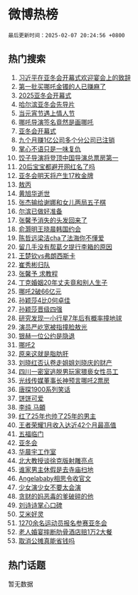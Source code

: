 # 微博热榜

`最后更新时间：2025-02-07 20:24:56 +0800`

## 热门搜索

1. [习近平在亚冬会开幕式欢迎宴会上的致辞](https://m.weibo.cn/search?containerid=100103type%3D1%26t%3D10%26q%3D%23%E4%B9%A0%E8%BF%91%E5%B9%B3%E5%9C%A8%E4%BA%9A%E5%86%AC%E4%BC%9A%E5%BC%80%E5%B9%95%E5%BC%8F%E6%AC%A2%E8%BF%8E%E5%AE%B4%E4%BC%9A%E4%B8%8A%E7%9A%84%E8%87%B4%E8%BE%9E%23&stream_entry_id=51&isnewpage=1&extparam=seat%3D1%26dgr%3D0%26q%3D%2523%25E4%25B9%25A0%25E8%25BF%2591%25E5%25B9%25B3%25E5%259C%25A8%25E4%25BA%259A%25E5%2586%25AC%25E4%25BC%259A%25E5%25BC%2580%25E5%25B9%2595%25E5%25BC%258F%25E6%25AC%25A2%25E8%25BF%258E%25E5%25AE%25B4%25E4%25BC%259A%25E4%25B8%258A%25E7%259A%2584%25E8%2587%25B4%25E8%25BE%259E%2523%26pos%3D0%26c_type%3D51%26filter_type%3Drealtimehot%26stream_entry_id%3D51%26cate%3D10103%26display_time%3D1738931095%26pre_seqid%3D17389310952950107245697)
1. [第一批买哪吒金镯的人已赚麻了](https://m.weibo.cn/search?containerid=100103type%3D1%26t%3D10%26q%3D%23%E7%AC%AC%E4%B8%80%E6%89%B9%E4%B9%B0%E5%93%AA%E5%90%92%E9%87%91%E9%95%AF%E7%9A%84%E4%BA%BA%E5%B7%B2%E8%B5%9A%E9%BA%BB%E4%BA%86%23&stream_entry_id=31&isnewpage=1&extparam=seat%3D1%26q%3D%2523%25E7%25AC%25AC%25E4%25B8%2580%25E6%2589%25B9%25E4%25B9%25B0%25E5%2593%25AA%25E5%2590%2592%25E9%2587%2591%25E9%2595%25AF%25E7%259A%2584%25E4%25BA%25BA%25E5%25B7%25B2%25E8%25B5%259A%25E9%25BA%25BB%25E4%25BA%2586%2523%26dgr%3D0%26band_rank%3D1%26stream_entry_id%3D31%26c_type%3D31%26filter_type%3Drealtimehot%26pos%3D0%26flag%3D2%26lcate%3D5001%26realpos%3D1%26cate%3D5001%26display_time%3D1738931095%26pre_seqid%3D17389310952950107245697)
1. [2025亚冬会开幕式](https://m.weibo.cn/search?containerid=100103type%3D1%26t%3D10%26q%3D%232025%E4%BA%9A%E5%86%AC%E4%BC%9A%E5%BC%80%E5%B9%95%E5%BC%8F%23&stream_entry_id=31&isnewpage=1&extparam=seat%3D1%26q%3D%25232025%25E4%25BA%259A%25E5%2586%25AC%25E4%25BC%259A%25E5%25BC%2580%25E5%25B9%2595%25E5%25BC%258F%2523%26dgr%3D0%26band_rank%3D2%26stream_entry_id%3D31%26c_type%3D31%26filter_type%3Drealtimehot%26pos%3D1%26flag%3D1%26lcate%3D5001%26realpos%3D2%26cate%3D5001%26display_time%3D1738931095%26pre_seqid%3D17389310952950107245697)
1. [哈尔滨亚冬会先导片](https://m.weibo.cn/search?containerid=100103type%3D1%26t%3D10%26q%3D%23%E5%93%88%E5%B0%94%E6%BB%A8%E4%BA%9A%E5%86%AC%E4%BC%9A%E5%85%88%E5%AF%BC%E7%89%87%23&stream_entry_id=31&isnewpage=1&extparam=seat%3D1%26q%3D%2523%25E5%2593%2588%25E5%25B0%2594%25E6%25BB%25A8%25E4%25BA%259A%25E5%2586%25AC%25E4%25BC%259A%25E5%2585%2588%25E5%25AF%25BC%25E7%2589%2587%2523%26dgr%3D0%26band_rank%3D3%26stream_entry_id%3D31%26c_type%3D31%26filter_type%3Drealtimehot%26pos%3D2%26flag%3D0%26lcate%3D5001%26realpos%3D3%26cate%3D5001%26display_time%3D1738931095%26pre_seqid%3D17389310952950107245697)
1. [当元宵节遇上情人节](https://m.weibo.cn/search?containerid=100103type%3D1%26t%3D10%26q%3D%23%E5%BD%93%E5%85%83%E5%AE%B5%E8%8A%82%E9%81%87%E4%B8%8A%E6%83%85%E4%BA%BA%E8%8A%82%23&stream_entry_id=31&isnewpage=1&extparam=seat%3D1%26q%3D%2523%25E5%25BD%2593%25E5%2585%2583%25E5%25AE%25B5%25E8%258A%2582%25E9%2581%2587%25E4%25B8%258A%25E6%2583%2585%25E4%25BA%25BA%25E8%258A%2582%2523%26stream_entry_id%3D31%26band_rank%3D4%26adid%3D275595%26is_ad_pos%3D1%26filter_type%3Drealtimehot%26pos%3D3%26c_type%3D31%26lcate%3D5001%26dgr%3D0%26cate%3D5001%26display_time%3D1738931095%26pre_seqid%3D17389310952950107245697)
1. [哪吒导演签名竟然是画哪吒](https://m.weibo.cn/search?containerid=100103type%3D1%26t%3D10%26q%3D%23%E5%93%AA%E5%90%92%E5%AF%BC%E6%BC%94%E7%AD%BE%E5%90%8D%E7%AB%9F%E7%84%B6%E6%98%AF%E7%94%BB%E5%93%AA%E5%90%92%23&stream_entry_id=31&isnewpage=1&extparam=seat%3D1%26q%3D%2523%25E5%2593%25AA%25E5%2590%2592%25E5%25AF%25BC%25E6%25BC%2594%25E7%25AD%25BE%25E5%2590%258D%25E7%25AB%259F%25E7%2584%25B6%25E6%2598%25AF%25E7%2594%25BB%25E5%2593%25AA%25E5%2590%2592%2523%26dgr%3D0%26band_rank%3D4%26stream_entry_id%3D31%26c_type%3D31%26filter_type%3Drealtimehot%26pos%3D4%26flag%3D2%26lcate%3D5001%26realpos%3D4%26cate%3D5001%26display_time%3D1738931095%26pre_seqid%3D17389310952950107245697)
1. [亚冬会开幕式](https://m.weibo.cn/search?containerid=100103type%3D1%26t%3D10%26q%3D%E4%BA%9A%E5%86%AC%E4%BC%9A%E5%BC%80%E5%B9%95%E5%BC%8F&stream_entry_id=31&isnewpage=1&extparam=seat%3D1%26q%3D%25E4%25BA%259A%25E5%2586%25AC%25E4%25BC%259A%25E5%25BC%2580%25E5%25B9%2595%25E5%25BC%258F%26dgr%3D0%26band_rank%3D5%26stream_entry_id%3D31%26c_type%3D31%26filter_type%3Drealtimehot%26pos%3D5%26flag%3D0%26lcate%3D5001%26realpos%3D5%26cate%3D5001%26display_time%3D1738931095%26pre_seqid%3D17389310952950107245697)
1. [九个月赚1亿公司多个分公司已注销](https://m.weibo.cn/search?containerid=100103type%3D1%26t%3D10%26q%3D%23%E4%B9%9D%E4%B8%AA%E6%9C%88%E8%B5%9A1%E4%BA%BF%E5%85%AC%E5%8F%B8%E5%A4%9A%E4%B8%AA%E5%88%86%E5%85%AC%E5%8F%B8%E5%B7%B2%E6%B3%A8%E9%94%80%23&stream_entry_id=31&isnewpage=1&extparam=seat%3D1%26q%3D%2523%25E4%25B9%259D%25E4%25B8%25AA%25E6%259C%2588%25E8%25B5%259A1%25E4%25BA%25BF%25E5%2585%25AC%25E5%258F%25B8%25E5%25A4%259A%25E4%25B8%25AA%25E5%2588%2586%25E5%2585%25AC%25E5%258F%25B8%25E5%25B7%25B2%25E6%25B3%25A8%25E9%2594%2580%2523%26dgr%3D0%26band_rank%3D6%26stream_entry_id%3D31%26c_type%3D31%26filter_type%3Drealtimehot%26pos%3D6%26flag%3D0%26lcate%3D5001%26realpos%3D6%26cate%3D5001%26display_time%3D1738931095%26pre_seqid%3D17389310952950107245697)
1. [掌心不语只是一味复仇](https://m.weibo.cn/search?containerid=100103type%3D1%26t%3D10%26q%3D%23%E6%8E%8C%E5%BF%83%E4%B8%8D%E8%AF%AD%E5%8F%AA%E6%98%AF%E4%B8%80%E5%91%B3%E5%A4%8D%E4%BB%87%23&stream_entry_id=31&isnewpage=1&extparam=seat%3D1%26q%3D%2523%25E6%258E%258C%25E5%25BF%2583%25E4%25B8%258D%25E8%25AF%25AD%25E5%258F%25AA%25E6%2598%25AF%25E4%25B8%2580%25E5%2591%25B3%25E5%25A4%258D%25E4%25BB%2587%2523%26stream_entry_id%3D31%26band_rank%3D7%26adid%3D275599%26is_ad_pos%3D1%26filter_type%3Drealtimehot%26pos%3D7%26c_type%3D31%26lcate%3D5001%26dgr%3D0%26cate%3D5001%26display_time%3D1738931095%26pre_seqid%3D17389310952950107245697)
1. [饺子导演将登顶中国导演总票房第一](https://m.weibo.cn/search?containerid=100103type%3D1%26t%3D10%26q%3D%23%E9%A5%BA%E5%AD%90%E5%AF%BC%E6%BC%94%E5%B0%86%E7%99%BB%E9%A1%B6%E4%B8%AD%E5%9B%BD%E5%AF%BC%E6%BC%94%E6%80%BB%E7%A5%A8%E6%88%BF%E7%AC%AC%E4%B8%80%23&stream_entry_id=31&isnewpage=1&extparam=seat%3D1%26q%3D%2523%25E9%25A5%25BA%25E5%25AD%2590%25E5%25AF%25BC%25E6%25BC%2594%25E5%25B0%2586%25E7%2599%25BB%25E9%25A1%25B6%25E4%25B8%25AD%25E5%259B%25BD%25E5%25AF%25BC%25E6%25BC%2594%25E6%2580%25BB%25E7%25A5%25A8%25E6%2588%25BF%25E7%25AC%25AC%25E4%25B8%2580%2523%26dgr%3D0%26band_rank%3D7%26stream_entry_id%3D31%26c_type%3D31%26filter_type%3Drealtimehot%26pos%3D8%26flag%3D0%26lcate%3D5001%26realpos%3D7%26cate%3D5001%26display_time%3D1738931095%26pre_seqid%3D17389310952950107245697)
1. [20后宝宝都避开网红名了吗](https://m.weibo.cn/search?containerid=100103type%3D1%26t%3D10%26q%3D%2320%E5%90%8E%E5%AE%9D%E5%AE%9D%E9%83%BD%E9%81%BF%E5%BC%80%E7%BD%91%E7%BA%A2%E5%90%8D%E4%BA%86%E5%90%97%23&stream_entry_id=31&isnewpage=1&extparam=seat%3D1%26q%3D%252320%25E5%2590%258E%25E5%25AE%259D%25E5%25AE%259D%25E9%2583%25BD%25E9%2581%25BF%25E5%25BC%2580%25E7%25BD%2591%25E7%25BA%25A2%25E5%2590%258D%25E4%25BA%2586%25E5%2590%2597%2523%26dgr%3D0%26band_rank%3D8%26stream_entry_id%3D31%26c_type%3D31%26filter_type%3Drealtimehot%26pos%3D9%26flag%3D0%26lcate%3D5001%26realpos%3D8%26cate%3D5001%26display_time%3D1738931095%26pre_seqid%3D17389310952950107245697)
1. [亚冬会明天将产生17枚金牌](https://m.weibo.cn/search?containerid=100103type%3D1%26t%3D10%26q%3D%23%E4%BA%9A%E5%86%AC%E4%BC%9A%E6%98%8E%E5%A4%A9%E5%B0%86%E4%BA%A7%E7%94%9F17%E6%9E%9A%E9%87%91%E7%89%8C%23&stream_entry_id=31&isnewpage=1&extparam=seat%3D1%26q%3D%2523%25E4%25BA%259A%25E5%2586%25AC%25E4%25BC%259A%25E6%2598%258E%25E5%25A4%25A9%25E5%25B0%2586%25E4%25BA%25A7%25E7%2594%259F17%25E6%259E%259A%25E9%2587%2591%25E7%2589%258C%2523%26dgr%3D0%26band_rank%3D9%26stream_entry_id%3D31%26c_type%3D31%26filter_type%3Drealtimehot%26pos%3D10%26flag%3D1%26lcate%3D5001%26realpos%3D9%26cate%3D5001%26display_time%3D1738931095%26pre_seqid%3D17389310952950107245697)
1. [敖丙](https://m.weibo.cn/search?containerid=100103type%3D1%26t%3D10%26q%3D%E6%95%96%E4%B8%99&stream_entry_id=31&isnewpage=1&extparam=seat%3D1%26q%3D%25E6%2595%2596%25E4%25B8%2599%26dgr%3D0%26band_rank%3D10%26stream_entry_id%3D31%26c_type%3D31%26filter_type%3Drealtimehot%26pos%3D11%26flag%3D0%26lcate%3D5001%26realpos%3D10%26cate%3D5001%26display_time%3D1738931095%26pre_seqid%3D17389310952950107245697)
1. [黄旭华逝世](https://m.weibo.cn/search?containerid=100103type%3D1%26t%3D10%26q%3D%23%E9%BB%84%E6%97%AD%E5%8D%8E%E9%80%9D%E4%B8%96%23&stream_entry_id=31&isnewpage=1&extparam=seat%3D1%26q%3D%2523%25E9%25BB%2584%25E6%2597%25AD%25E5%258D%258E%25E9%2580%259D%25E4%25B8%2596%2523%26dgr%3D0%26band_rank%3D11%26stream_entry_id%3D31%26c_type%3D31%26filter_type%3Drealtimehot%26pos%3D12%26flag%3D0%26lcate%3D5001%26realpos%3D11%26cate%3D5001%26display_time%3D1738931095%26pre_seqid%3D17389310952950107245697)
1. [张杰输给谢娜和女儿两局五子棋](https://m.weibo.cn/search?containerid=100103type%3D1%26t%3D10%26q%3D%23%E5%BC%A0%E6%9D%B0%E8%BE%93%E7%BB%99%E8%B0%A2%E5%A8%9C%E5%92%8C%E5%A5%B3%E5%84%BF%E4%B8%A4%E5%B1%80%E4%BA%94%E5%AD%90%E6%A3%8B%23&stream_entry_id=31&isnewpage=1&extparam=seat%3D1%26q%3D%2523%25E5%25BC%25A0%25E6%259D%25B0%25E8%25BE%2593%25E7%25BB%2599%25E8%25B0%25A2%25E5%25A8%259C%25E5%2592%258C%25E5%25A5%25B3%25E5%2584%25BF%25E4%25B8%25A4%25E5%25B1%2580%25E4%25BA%2594%25E5%25AD%2590%25E6%25A3%258B%2523%26dgr%3D0%26band_rank%3D12%26stream_entry_id%3D31%26c_type%3D31%26filter_type%3Drealtimehot%26pos%3D13%26flag%3D1%26lcate%3D5001%26realpos%3D12%26cate%3D5001%26display_time%3D1738931095%26pre_seqid%3D17389310952950107245697)
1. [尔滨已做好准备](https://m.weibo.cn/search?containerid=100103type%3D1%26t%3D10%26q%3D%23%E5%B0%94%E6%BB%A8%E5%B7%B2%E5%81%9A%E5%A5%BD%E5%87%86%E5%A4%87%23&stream_entry_id=31&isnewpage=1&extparam=seat%3D1%26q%3D%2523%25E5%25B0%2594%25E6%25BB%25A8%25E5%25B7%25B2%25E5%2581%259A%25E5%25A5%25BD%25E5%2587%2586%25E5%25A4%2587%2523%26dgr%3D0%26band_rank%3D13%26stream_entry_id%3D31%26c_type%3D31%26filter_type%3Drealtimehot%26pos%3D14%26flag%3D1%26lcate%3D5001%26realpos%3D13%26cate%3D5001%26display_time%3D1738931095%26pre_seqid%3D17389310952950107245697)
1. [张馨予消失的头发回来了](https://m.weibo.cn/search?containerid=100103type%3D1%26t%3D10%26q%3D%23%E5%BC%A0%E9%A6%A8%E4%BA%88%E6%B6%88%E5%A4%B1%E7%9A%84%E5%A4%B4%E5%8F%91%E5%9B%9E%E6%9D%A5%E4%BA%86%23&stream_entry_id=31&isnewpage=1&extparam=seat%3D1%26q%3D%2523%25E5%25BC%25A0%25E9%25A6%25A8%25E4%25BA%2588%25E6%25B6%2588%25E5%25A4%25B1%25E7%259A%2584%25E5%25A4%25B4%25E5%258F%2591%25E5%259B%259E%25E6%259D%25A5%25E4%25BA%2586%2523%26dgr%3D0%26band_rank%3D14%26stream_entry_id%3D31%26c_type%3D31%26filter_type%3Drealtimehot%26pos%3D15%26flag%3D2%26lcate%3D5001%26realpos%3D14%26cate%3D5001%26display_time%3D1738931095%26pre_seqid%3D17389310952950107245697)
1. [俞灏明王晓晨韩国约会](https://m.weibo.cn/search?containerid=100103type%3D1%26t%3D10%26q%3D%23%E4%BF%9E%E7%81%8F%E6%98%8E%E7%8E%8B%E6%99%93%E6%99%A8%E9%9F%A9%E5%9B%BD%E7%BA%A6%E4%BC%9A%23&stream_entry_id=31&isnewpage=1&extparam=seat%3D1%26q%3D%2523%25E4%25BF%259E%25E7%2581%258F%25E6%2598%258E%25E7%258E%258B%25E6%2599%2593%25E6%2599%25A8%25E9%259F%25A9%25E5%259B%25BD%25E7%25BA%25A6%25E4%25BC%259A%2523%26dgr%3D0%26band_rank%3D15%26stream_entry_id%3D31%26c_type%3D31%26filter_type%3Drealtimehot%26pos%3D16%26flag%3D1%26lcate%3D5001%26realpos%3D15%26cate%3D5001%26display_time%3D1738931095%26pre_seqid%3D17389310952950107245697)
1. [陈哲远梁洁cha了法海你不懂爱](https://m.weibo.cn/search?containerid=100103type%3D1%26t%3D10%26q%3D%23%E9%99%88%E5%93%B2%E8%BF%9C%E6%A2%81%E6%B4%81cha%E4%BA%86%E6%B3%95%E6%B5%B7%E4%BD%A0%E4%B8%8D%E6%87%82%E7%88%B1%23&stream_entry_id=31&isnewpage=1&extparam=seat%3D1%26q%3D%2523%25E9%2599%2588%25E5%2593%25B2%25E8%25BF%259C%25E6%25A2%2581%25E6%25B4%2581cha%25E4%25BA%2586%25E6%25B3%2595%25E6%25B5%25B7%25E4%25BD%25A0%25E4%25B8%258D%25E6%2587%2582%25E7%2588%25B1%2523%26dgr%3D0%26band_rank%3D16%26stream_entry_id%3D31%26c_type%3D31%26filter_type%3Drealtimehot%26pos%3D17%26flag%3D0%26lcate%3D5001%26realpos%3D16%26cate%3D5001%26display_time%3D1738931095%26pre_seqid%3D17389310952950107245697)
1. [留几手没有帮葛夕提行李箱的原因](https://m.weibo.cn/search?containerid=100103type%3D1%26t%3D10%26q%3D%23%E7%95%99%E5%87%A0%E6%89%8B%E6%B2%A1%E6%9C%89%E5%B8%AE%E8%91%9B%E5%A4%95%E6%8F%90%E8%A1%8C%E6%9D%8E%E7%AE%B1%E7%9A%84%E5%8E%9F%E5%9B%A0%23&stream_entry_id=31&isnewpage=1&extparam=seat%3D1%26q%3D%2523%25E7%2595%2599%25E5%2587%25A0%25E6%2589%258B%25E6%25B2%25A1%25E6%259C%2589%25E5%25B8%25AE%25E8%2591%259B%25E5%25A4%2595%25E6%258F%2590%25E8%25A1%258C%25E6%259D%258E%25E7%25AE%25B1%25E7%259A%2584%25E5%258E%259F%25E5%259B%25A0%2523%26dgr%3D0%26band_rank%3D17%26stream_entry_id%3D31%26c_type%3D31%26filter_type%3Drealtimehot%26pos%3D18%26flag%3D1%26lcate%3D5001%26realpos%3D17%26cate%3D5001%26display_time%3D1738931095%26pre_seqid%3D17389310952950107245697)
1. [王楚钦vs弗朗西斯卡](https://m.weibo.cn/search?containerid=100103type%3D1%26t%3D10%26q%3D%23%E7%8E%8B%E6%A5%9A%E9%92%A6vs%E5%BC%97%E6%9C%97%E8%A5%BF%E6%96%AF%E5%8D%A1%23&stream_entry_id=31&isnewpage=1&extparam=seat%3D1%26q%3D%2523%25E7%258E%258B%25E6%25A5%259A%25E9%2592%25A6vs%25E5%25BC%2597%25E6%259C%2597%25E8%25A5%25BF%25E6%2596%25AF%25E5%258D%25A1%2523%26dgr%3D0%26band_rank%3D18%26stream_entry_id%3D31%26c_type%3D31%26filter_type%3Drealtimehot%26pos%3D19%26flag%3D1%26lcate%3D5001%26realpos%3D18%26cate%3D5001%26display_time%3D1738931095%26pre_seqid%3D17389310952950107245697)
1. [崔秀彬归队](https://m.weibo.cn/search?containerid=100103type%3D1%26t%3D10%26q%3D%23%E5%B4%94%E7%A7%80%E5%BD%AC%E5%BD%92%E9%98%9F%23&stream_entry_id=31&isnewpage=1&extparam=seat%3D1%26q%3D%2523%25E5%25B4%2594%25E7%25A7%2580%25E5%25BD%25AC%25E5%25BD%2592%25E9%2598%259F%2523%26dgr%3D0%26band_rank%3D19%26stream_entry_id%3D31%26c_type%3D31%26filter_type%3Drealtimehot%26pos%3D20%26flag%3D1%26lcate%3D5001%26realpos%3D19%26cate%3D5001%26display_time%3D1738931095%26pre_seqid%3D17389310952950107245697)
1. [张馨予 求教程](https://m.weibo.cn/search?containerid=100103type%3D1%26t%3D10%26q%3D%E5%BC%A0%E9%A6%A8%E4%BA%88+%E6%B1%82%E6%95%99%E7%A8%8B&stream_entry_id=31&isnewpage=1&extparam=seat%3D1%26q%3D%25E5%25BC%25A0%25E9%25A6%25A8%25E4%25BA%2588%2520%25E6%25B1%2582%25E6%2595%2599%25E7%25A8%258B%26dgr%3D0%26band_rank%3D20%26stream_entry_id%3D31%26c_type%3D31%26filter_type%3Drealtimehot%26pos%3D21%26flag%3D1%26lcate%3D5001%26realpos%3D20%26cate%3D5001%26display_time%3D1738931095%26pre_seqid%3D17389310952950107245697)
1. [丁克婚姻20年丈夫竟和别人生子](https://m.weibo.cn/search?containerid=100103type%3D1%26t%3D10%26q%3D%23%E4%B8%81%E5%85%8B%E5%A9%9A%E5%A7%BB20%E5%B9%B4%E4%B8%88%E5%A4%AB%E7%AB%9F%E5%92%8C%E5%88%AB%E4%BA%BA%E7%94%9F%E5%AD%90%23&stream_entry_id=31&isnewpage=1&extparam=seat%3D1%26q%3D%2523%25E4%25B8%2581%25E5%2585%258B%25E5%25A9%259A%25E5%25A7%25BB20%25E5%25B9%25B4%25E4%25B8%2588%25E5%25A4%25AB%25E7%25AB%259F%25E5%2592%258C%25E5%2588%25AB%25E4%25BA%25BA%25E7%2594%259F%25E5%25AD%2590%2523%26dgr%3D0%26band_rank%3D21%26stream_entry_id%3D31%26c_type%3D31%26filter_type%3Drealtimehot%26pos%3D22%26flag%3D0%26lcate%3D5001%26realpos%3D21%26cate%3D5001%26display_time%3D1738931095%26pre_seqid%3D17389310952950107245697)
1. [哪吒2破66亿元](https://m.weibo.cn/search?containerid=100103type%3D1%26t%3D10%26q%3D%23%E5%93%AA%E5%90%922%E7%A0%B466%E4%BA%BF%E5%85%83%23&stream_entry_id=31&isnewpage=1&extparam=seat%3D1%26q%3D%2523%25E5%2593%25AA%25E5%2590%25922%25E7%25A0%25B466%25E4%25BA%25BF%25E5%2585%2583%2523%26dgr%3D0%26band_rank%3D22%26stream_entry_id%3D31%26c_type%3D31%26filter_type%3Drealtimehot%26pos%3D23%26flag%3D0%26lcate%3D5001%26realpos%3D22%26cate%3D5001%26display_time%3D1738931095%26pre_seqid%3D17389310952950107245697)
1. [孙颖莎4比0何卓佳](https://m.weibo.cn/search?containerid=100103type%3D1%26t%3D10%26q%3D%23%E5%AD%99%E9%A2%96%E8%8E%8E4%E6%AF%940%E4%BD%95%E5%8D%93%E4%BD%B3%23&stream_entry_id=31&isnewpage=1&extparam=seat%3D1%26q%3D%2523%25E5%25AD%2599%25E9%25A2%2596%25E8%258E%258E4%25E6%25AF%25940%25E4%25BD%2595%25E5%258D%2593%25E4%25BD%25B3%2523%26dgr%3D0%26band_rank%3D23%26stream_entry_id%3D31%26c_type%3D31%26filter_type%3Drealtimehot%26pos%3D24%26flag%3D1%26lcate%3D5001%26realpos%3D23%26cate%3D5001%26display_time%3D1738931095%26pre_seqid%3D17389310952950107245697)
1. [孙颖莎晋级四强](https://m.weibo.cn/search?containerid=100103type%3D1%26t%3D10%26q%3D%23%E5%AD%99%E9%A2%96%E8%8E%8E%E6%99%8B%E7%BA%A7%E5%9B%9B%E5%BC%BA%23&stream_entry_id=31&isnewpage=1&extparam=seat%3D1%26q%3D%2523%25E5%25AD%2599%25E9%25A2%2596%25E8%258E%258E%25E6%2599%258B%25E7%25BA%25A7%25E5%259B%259B%25E5%25BC%25BA%2523%26dgr%3D0%26band_rank%3D24%26stream_entry_id%3D31%26c_type%3D31%26filter_type%3Drealtimehot%26pos%3D25%26flag%3D1%26lcate%3D5001%26realpos%3D24%26cate%3D5001%26display_time%3D1738931095%26pre_seqid%3D17389310952950107245697)
1. [研究发现一小行星7年后有概率撞地球](https://m.weibo.cn/search?containerid=100103type%3D1%26t%3D10%26q%3D%23%E7%A0%94%E7%A9%B6%E5%8F%91%E7%8E%B0%E4%B8%80%E5%B0%8F%E8%A1%8C%E6%98%9F7%E5%B9%B4%E5%90%8E%E6%9C%89%E6%A6%82%E7%8E%87%E6%92%9E%E5%9C%B0%E7%90%83%23&stream_entry_id=31&isnewpage=1&extparam=seat%3D1%26q%3D%2523%25E7%25A0%2594%25E7%25A9%25B6%25E5%258F%2591%25E7%258E%25B0%25E4%25B8%2580%25E5%25B0%258F%25E8%25A1%258C%25E6%2598%259F7%25E5%25B9%25B4%25E5%2590%258E%25E6%259C%2589%25E6%25A6%2582%25E7%258E%2587%25E6%2592%259E%25E5%259C%25B0%25E7%2590%2583%2523%26dgr%3D0%26band_rank%3D25%26stream_entry_id%3D31%26c_type%3D31%26filter_type%3Drealtimehot%26pos%3D26%26flag%3D0%26lcate%3D5001%26realpos%3D25%26cate%3D5001%26display_time%3D1738931095%26pre_seqid%3D17389310952950107245697)
1. [演员严屹宽被指撞脸敖光](https://m.weibo.cn/search?containerid=100103type%3D1%26t%3D10%26q%3D%23%E6%BC%94%E5%91%98%E4%B8%A5%E5%B1%B9%E5%AE%BD%E8%A2%AB%E6%8C%87%E6%92%9E%E8%84%B8%E6%95%96%E5%85%89%23&stream_entry_id=31&isnewpage=1&extparam=seat%3D1%26q%3D%2523%25E6%25BC%2594%25E5%2591%2598%25E4%25B8%25A5%25E5%25B1%25B9%25E5%25AE%25BD%25E8%25A2%25AB%25E6%258C%2587%25E6%2592%259E%25E8%2584%25B8%25E6%2595%2596%25E5%2585%2589%2523%26dgr%3D0%26band_rank%3D26%26stream_entry_id%3D31%26c_type%3D31%26filter_type%3Drealtimehot%26pos%3D27%26flag%3D0%26lcate%3D5001%26realpos%3D26%26cate%3D5001%26display_time%3D1738931095%26pre_seqid%3D17389310952950107245697)
1. [银赫一位公约是隐退](https://m.weibo.cn/search?containerid=100103type%3D1%26t%3D10%26q%3D%23%E9%93%B6%E8%B5%AB%E4%B8%80%E4%BD%8D%E5%85%AC%E7%BA%A6%E6%98%AF%E9%9A%90%E9%80%80%23&stream_entry_id=31&isnewpage=1&extparam=seat%3D1%26q%3D%2523%25E9%2593%25B6%25E8%25B5%25AB%25E4%25B8%2580%25E4%25BD%258D%25E5%2585%25AC%25E7%25BA%25A6%25E6%2598%25AF%25E9%259A%2590%25E9%2580%2580%2523%26dgr%3D0%26band_rank%3D27%26stream_entry_id%3D31%26c_type%3D31%26filter_type%3Drealtimehot%26pos%3D28%26flag%3D1%26lcate%3D5001%26realpos%3D27%26cate%3D5001%26display_time%3D1738931095%26pre_seqid%3D17389310952950107245697)
1. [哪吒2](https://m.weibo.cn/search?containerid=100103type%3D1%26t%3D10%26q%3D%E5%93%AA%E5%90%922&stream_entry_id=31&isnewpage=1&extparam=seat%3D1%26q%3D%25E5%2593%25AA%25E5%2590%25922%26dgr%3D0%26band_rank%3D28%26stream_entry_id%3D31%26c_type%3D31%26filter_type%3Drealtimehot%26pos%3D29%26flag%3D0%26lcate%3D5001%26realpos%3D28%26cate%3D5001%26display_time%3D1738931095%26pre_seqid%3D17389310952950107245697)
1. [原来这就是脂肪肝](https://m.weibo.cn/search?containerid=100103type%3D1%26t%3D10%26q%3D%23%E5%8E%9F%E6%9D%A5%E8%BF%99%E5%B0%B1%E6%98%AF%E8%84%82%E8%82%AA%E8%82%9D%23&stream_entry_id=31&isnewpage=1&extparam=seat%3D1%26q%3D%2523%25E5%258E%259F%25E6%259D%25A5%25E8%25BF%2599%25E5%25B0%25B1%25E6%2598%25AF%25E8%2584%2582%25E8%2582%25AA%25E8%2582%259D%2523%26dgr%3D0%26band_rank%3D29%26stream_entry_id%3D31%26c_type%3D31%26filter_type%3Drealtimehot%26pos%3D30%26flag%3D0%26lcate%3D5001%26realpos%3D29%26cate%3D5001%26display_time%3D1738931095%26pre_seqid%3D17389310952950107245697)
1. [刘晓红否认卷走姐姐刘晓庆的财产](https://m.weibo.cn/search?containerid=100103type%3D1%26t%3D10%26q%3D%23%E5%88%98%E6%99%93%E7%BA%A2%E5%90%A6%E8%AE%A4%E5%8D%B7%E8%B5%B0%E5%A7%90%E5%A7%90%E5%88%98%E6%99%93%E5%BA%86%E7%9A%84%E8%B4%A2%E4%BA%A7%23&stream_entry_id=31&isnewpage=1&extparam=seat%3D1%26q%3D%2523%25E5%2588%2598%25E6%2599%2593%25E7%25BA%25A2%25E5%2590%25A6%25E8%25AE%25A4%25E5%258D%25B7%25E8%25B5%25B0%25E5%25A7%2590%25E5%25A7%2590%25E5%2588%2598%25E6%2599%2593%25E5%25BA%2586%25E7%259A%2584%25E8%25B4%25A2%25E4%25BA%25A7%2523%26dgr%3D0%26band_rank%3D30%26stream_entry_id%3D31%26c_type%3D31%26filter_type%3Drealtimehot%26pos%3D31%26flag%3D1%26lcate%3D5001%26realpos%3D30%26cate%3D5001%26display_time%3D1738931095%26pre_seqid%3D17389310952950107245697)
1. [四川一密室逃脱男玩家猥亵女性员工](https://m.weibo.cn/search?containerid=100103type%3D1%26t%3D10%26q%3D%23%E5%9B%9B%E5%B7%9D%E4%B8%80%E5%AF%86%E5%AE%A4%E9%80%83%E8%84%B1%E7%94%B7%E7%8E%A9%E5%AE%B6%E7%8C%A5%E4%BA%B5%E5%A5%B3%E6%80%A7%E5%91%98%E5%B7%A5%23&stream_entry_id=31&isnewpage=1&extparam=seat%3D1%26q%3D%2523%25E5%259B%259B%25E5%25B7%259D%25E4%25B8%2580%25E5%25AF%2586%25E5%25AE%25A4%25E9%2580%2583%25E8%2584%25B1%25E7%2594%25B7%25E7%258E%25A9%25E5%25AE%25B6%25E7%258C%25A5%25E4%25BA%25B5%25E5%25A5%25B3%25E6%2580%25A7%25E5%2591%2598%25E5%25B7%25A5%2523%26dgr%3D0%26band_rank%3D31%26stream_entry_id%3D31%26c_type%3D31%26filter_type%3Drealtimehot%26pos%3D32%26flag%3D1%26lcate%3D5001%26realpos%3D31%26cate%3D5001%26display_time%3D1738931095%26pre_seqid%3D17389310952950107245697)
1. [光线传媒董事长神预言哪吒2票房](https://m.weibo.cn/search?containerid=100103type%3D1%26t%3D10%26q%3D%23%E5%85%89%E7%BA%BF%E4%BC%A0%E5%AA%92%E8%91%A3%E4%BA%8B%E9%95%BF%E7%A5%9E%E9%A2%84%E8%A8%80%E5%93%AA%E5%90%922%E7%A5%A8%E6%88%BF%23&stream_entry_id=31&isnewpage=1&extparam=seat%3D1%26q%3D%2523%25E5%2585%2589%25E7%25BA%25BF%25E4%25BC%25A0%25E5%25AA%2592%25E8%2591%25A3%25E4%25BA%258B%25E9%2595%25BF%25E7%25A5%259E%25E9%25A2%2584%25E8%25A8%2580%25E5%2593%25AA%25E5%2590%25922%25E7%25A5%25A8%25E6%2588%25BF%2523%26dgr%3D0%26band_rank%3D32%26stream_entry_id%3D31%26c_type%3D31%26filter_type%3Drealtimehot%26pos%3D33%26flag%3D1%26lcate%3D5001%26realpos%3D32%26cate%3D5001%26display_time%3D1738931095%26pre_seqid%3D17389310952950107245697)
1. [唐探1900系列笑话](https://m.weibo.cn/search?containerid=100103type%3D1%26t%3D10%26q%3D%E5%94%90%E6%8E%A21900%E7%B3%BB%E5%88%97%E7%AC%91%E8%AF%9D&stream_entry_id=31&isnewpage=1&extparam=seat%3D1%26q%3D%25E5%2594%2590%25E6%258E%25A21900%25E7%25B3%25BB%25E5%2588%2597%25E7%25AC%2591%25E8%25AF%259D%26dgr%3D0%26band_rank%3D33%26stream_entry_id%3D31%26c_type%3D31%26filter_type%3Drealtimehot%26pos%3D34%26flag%3D1%26lcate%3D5001%26realpos%3D33%26cate%3D5001%26display_time%3D1738931095%26pre_seqid%3D17389310952950107245697)
1. [饼饼可爱](https://m.weibo.cn/search?containerid=100103type%3D1%26t%3D10%26q%3D%23%E9%A5%BC%E9%A5%BC%E5%8F%AF%E7%88%B1%23&stream_entry_id=31&isnewpage=1&extparam=seat%3D1%26q%3D%2523%25E9%25A5%25BC%25E9%25A5%25BC%25E5%258F%25AF%25E7%2588%25B1%2523%26dgr%3D0%26band_rank%3D34%26stream_entry_id%3D31%26c_type%3D31%26filter_type%3Drealtimehot%26pos%3D35%26flag%3D0%26lcate%3D5001%26realpos%3D34%26cate%3D5001%26display_time%3D1738931095%26pre_seqid%3D17389310952950107245697)
1. [李纯 马頔](https://m.weibo.cn/search?containerid=100103type%3D1%26t%3D10%26q%3D%E6%9D%8E%E7%BA%AF+%E9%A9%AC%E9%A0%94&stream_entry_id=31&isnewpage=1&extparam=seat%3D1%26q%3D%25E6%259D%258E%25E7%25BA%25AF%2520%25E9%25A9%25AC%25E9%25A0%2594%26dgr%3D0%26band_rank%3D35%26stream_entry_id%3D31%26c_type%3D31%26filter_type%3Drealtimehot%26pos%3D36%26flag%3D0%26lcate%3D5001%26realpos%3D35%26cate%3D5001%26display_time%3D1738931095%26pre_seqid%3D17389310952950107245697)
1. [红了25年也帅了25年的男主](https://m.weibo.cn/search?containerid=100103type%3D1%26t%3D10%26q%3D%E7%BA%A2%E4%BA%8625%E5%B9%B4%E4%B9%9F%E5%B8%85%E4%BA%8625%E5%B9%B4%E7%9A%84%E7%94%B7%E4%B8%BB&stream_entry_id=31&isnewpage=1&extparam=seat%3D1%26q%3D%25E7%25BA%25A2%25E4%25BA%258625%25E5%25B9%25B4%25E4%25B9%259F%25E5%25B8%2585%25E4%25BA%258625%25E5%25B9%25B4%25E7%259A%2584%25E7%2594%25B7%25E4%25B8%25BB%26dgr%3D0%26band_rank%3D36%26stream_entry_id%3D31%26c_type%3D31%26filter_type%3Drealtimehot%26pos%3D37%26flag%3D1%26lcate%3D5001%26realpos%3D36%26cate%3D5001%26display_time%3D1738931095%26pre_seqid%3D17389310952950107245697)
1. [王者荣耀1月收入达近42个月最高值](https://m.weibo.cn/search?containerid=100103type%3D1%26t%3D10%26q%3D%23%E7%8E%8B%E8%80%85%E8%8D%A3%E8%80%801%E6%9C%88%E6%94%B6%E5%85%A5%E8%BE%BE%E8%BF%9142%E4%B8%AA%E6%9C%88%E6%9C%80%E9%AB%98%E5%80%BC%23&stream_entry_id=31&isnewpage=1&extparam=seat%3D1%26q%3D%2523%25E7%258E%258B%25E8%2580%2585%25E8%258D%25A3%25E8%2580%25801%25E6%259C%2588%25E6%2594%25B6%25E5%2585%25A5%25E8%25BE%25BE%25E8%25BF%259142%25E4%25B8%25AA%25E6%259C%2588%25E6%259C%2580%25E9%25AB%2598%25E5%2580%25BC%2523%26dgr%3D0%26band_rank%3D37%26stream_entry_id%3D31%26c_type%3D31%26filter_type%3Drealtimehot%26pos%3D38%26flag%3D0%26lcate%3D5001%26realpos%3D37%26cate%3D5001%26display_time%3D1738931095%26pre_seqid%3D17389310952950107245697)
1. [五福临门](https://m.weibo.cn/search?containerid=100103type%3D1%26t%3D10%26q%3D%E4%BA%94%E7%A6%8F%E4%B8%B4%E9%97%A8&stream_entry_id=31&isnewpage=1&extparam=seat%3D1%26q%3D%25E4%25BA%2594%25E7%25A6%258F%25E4%25B8%25B4%25E9%2597%25A8%26dgr%3D0%26band_rank%3D38%26stream_entry_id%3D31%26c_type%3D31%26filter_type%3Drealtimehot%26pos%3D39%26flag%3D1%26lcate%3D5001%26realpos%3D38%26cate%3D5001%26display_time%3D1738931095%26pre_seqid%3D17389310952950107245697)
1. [亚冬会](https://m.weibo.cn/search?containerid=100103type%3D1%26t%3D10%26q%3D%E4%BA%9A%E5%86%AC%E4%BC%9A&stream_entry_id=31&isnewpage=1&extparam=seat%3D1%26q%3D%25E4%25BA%259A%25E5%2586%25AC%25E4%25BC%259A%26dgr%3D0%26band_rank%3D39%26stream_entry_id%3D31%26c_type%3D31%26filter_type%3Drealtimehot%26pos%3D40%26flag%3D0%26lcate%3D5001%26realpos%3D39%26cate%3D5001%26display_time%3D1738931095%26pre_seqid%3D17389310952950107245697)
1. [华晨宇工作室](https://m.weibo.cn/search?containerid=100103type%3D1%26t%3D10%26q%3D%E5%8D%8E%E6%99%A8%E5%AE%87%E5%B7%A5%E4%BD%9C%E5%AE%A4&stream_entry_id=31&isnewpage=1&extparam=seat%3D1%26q%3D%25E5%258D%258E%25E6%2599%25A8%25E5%25AE%2587%25E5%25B7%25A5%25E4%25BD%259C%25E5%25AE%25A4%26dgr%3D0%26band_rank%3D40%26stream_entry_id%3D31%26c_type%3D31%26filter_type%3Drealtimehot%26pos%3D41%26flag%3D1%26lcate%3D5001%26realpos%3D40%26cate%3D5001%26display_time%3D1738931095%26pre_seqid%3D17389310952950107245697)
1. [北大教授谈徐克版射雕亮点](https://m.weibo.cn/search?containerid=100103type%3D1%26t%3D10%26q%3D%E5%8C%97%E5%A4%A7%E6%95%99%E6%8E%88%E8%B0%88%E5%BE%90%E5%85%8B%E7%89%88%E5%B0%84%E9%9B%95%E4%BA%AE%E7%82%B9&stream_entry_id=31&isnewpage=1&extparam=seat%3D1%26q%3D%25E5%258C%2597%25E5%25A4%25A7%25E6%2595%2599%25E6%258E%2588%25E8%25B0%2588%25E5%25BE%2590%25E5%2585%258B%25E7%2589%2588%25E5%25B0%2584%25E9%259B%2595%25E4%25BA%25AE%25E7%2582%25B9%26dgr%3D0%26band_rank%3D41%26stream_entry_id%3D31%26c_type%3D31%26filter_type%3Drealtimehot%26pos%3D42%26flag%3D1%26lcate%3D5001%26realpos%3D41%26cate%3D5001%26display_time%3D1738931095%26pre_seqid%3D17389310952950107245697)
1. [谁家男主休假是去寺庙扫地](https://m.weibo.cn/search?containerid=100103type%3D1%26t%3D10%26q%3D%E8%B0%81%E5%AE%B6%E7%94%B7%E4%B8%BB%E4%BC%91%E5%81%87%E6%98%AF%E5%8E%BB%E5%AF%BA%E5%BA%99%E6%89%AB%E5%9C%B0&stream_entry_id=31&isnewpage=1&extparam=seat%3D1%26q%3D%25E8%25B0%2581%25E5%25AE%25B6%25E7%2594%25B7%25E4%25B8%25BB%25E4%25BC%2591%25E5%2581%2587%25E6%2598%25AF%25E5%258E%25BB%25E5%25AF%25BA%25E5%25BA%2599%25E6%2589%25AB%25E5%259C%25B0%26dgr%3D0%26band_rank%3D42%26stream_entry_id%3D31%26c_type%3D31%26filter_type%3Drealtimehot%26pos%3D43%26flag%3D1%26lcate%3D5001%26realpos%3D42%26cate%3D5001%26display_time%3D1738931095%26pre_seqid%3D17389310952950107245697)
1. [Angelababy相思令收官文](https://m.weibo.cn/search?containerid=100103type%3D1%26t%3D10%26q%3D%23Angelababy%E7%9B%B8%E6%80%9D%E4%BB%A4%E6%94%B6%E5%AE%98%E6%96%87%23&stream_entry_id=31&isnewpage=1&extparam=seat%3D1%26q%3D%2523Angelababy%25E7%259B%25B8%25E6%2580%259D%25E4%25BB%25A4%25E6%2594%25B6%25E5%25AE%2598%25E6%2596%2587%2523%26dgr%3D0%26band_rank%3D43%26stream_entry_id%3D31%26c_type%3D31%26filter_type%3Drealtimehot%26pos%3D44%26flag%3D1%26lcate%3D5001%26realpos%3D43%26cate%3D5001%26display_time%3D1738931095%26pre_seqid%3D17389310952950107245697)
1. [少女演少女不要太会演](https://m.weibo.cn/search?containerid=100103type%3D1%26t%3D10%26q%3D%E5%B0%91%E5%A5%B3%E6%BC%94%E5%B0%91%E5%A5%B3%E4%B8%8D%E8%A6%81%E5%A4%AA%E4%BC%9A%E6%BC%94&stream_entry_id=31&isnewpage=1&extparam=seat%3D1%26q%3D%25E5%25B0%2591%25E5%25A5%25B3%25E6%25BC%2594%25E5%25B0%2591%25E5%25A5%25B3%25E4%25B8%258D%25E8%25A6%2581%25E5%25A4%25AA%25E4%25BC%259A%25E6%25BC%2594%26dgr%3D0%26band_rank%3D44%26stream_entry_id%3D31%26c_type%3D31%26filter_type%3Drealtimehot%26pos%3D45%26flag%3D1%26lcate%3D5001%26realpos%3D44%26cate%3D5001%26display_time%3D1738931095%26pre_seqid%3D17389310952950107245697)
1. [贪财的妈恶毒的爹破碎的他](https://m.weibo.cn/search?containerid=100103type%3D1%26t%3D10%26q%3D%E8%B4%AA%E8%B4%A2%E7%9A%84%E5%A6%88%E6%81%B6%E6%AF%92%E7%9A%84%E7%88%B9%E7%A0%B4%E7%A2%8E%E7%9A%84%E4%BB%96&stream_entry_id=31&isnewpage=1&extparam=seat%3D1%26q%3D%25E8%25B4%25AA%25E8%25B4%25A2%25E7%259A%2584%25E5%25A6%2588%25E6%2581%25B6%25E6%25AF%2592%25E7%259A%2584%25E7%2588%25B9%25E7%25A0%25B4%25E7%25A2%258E%25E7%259A%2584%25E4%25BB%2596%26dgr%3D0%26band_rank%3D45%26stream_entry_id%3D31%26c_type%3D31%26filter_type%3Drealtimehot%26pos%3D46%26flag%3D1%26lcate%3D5001%26realpos%3D45%26cate%3D5001%26display_time%3D1738931095%26pre_seqid%3D17389310952950107245697)
1. [刘诗诗掌心口碑](https://m.weibo.cn/search?containerid=100103type%3D1%26t%3D10%26q%3D%23%E5%88%98%E8%AF%97%E8%AF%97%E6%8E%8C%E5%BF%83%E5%8F%A3%E7%A2%91%23&stream_entry_id=31&isnewpage=1&extparam=seat%3D1%26q%3D%2523%25E5%2588%2598%25E8%25AF%2597%25E8%25AF%2597%25E6%258E%258C%25E5%25BF%2583%25E5%258F%25A3%25E7%25A2%2591%2523%26dgr%3D0%26band_rank%3D46%26stream_entry_id%3D31%26c_type%3D31%26filter_type%3Drealtimehot%26pos%3D47%26flag%3D0%26lcate%3D5001%26realpos%3D46%26cate%3D5001%26display_time%3D1738931095%26pre_seqid%3D17389310952950107245697)
1. [艾米好灵](https://m.weibo.cn/search?containerid=100103type%3D1%26t%3D10%26q%3D%E8%89%BE%E7%B1%B3%E5%A5%BD%E7%81%B5&stream_entry_id=31&isnewpage=1&extparam=seat%3D1%26q%3D%25E8%2589%25BE%25E7%25B1%25B3%25E5%25A5%25BD%25E7%2581%25B5%26dgr%3D0%26band_rank%3D47%26stream_entry_id%3D31%26c_type%3D31%26filter_type%3Drealtimehot%26pos%3D48%26flag%3D1%26lcate%3D5001%26realpos%3D47%26cate%3D5001%26display_time%3D1738931095%26pre_seqid%3D17389310952950107245697)
1. [1270余名运动员报名参赛亚冬会](https://m.weibo.cn/search?containerid=100103type%3D1%26t%3D10%26q%3D%231270%E4%BD%99%E5%90%8D%E8%BF%90%E5%8A%A8%E5%91%98%E6%8A%A5%E5%90%8D%E5%8F%82%E8%B5%9B%E4%BA%9A%E5%86%AC%E4%BC%9A%23&stream_entry_id=31&isnewpage=1&extparam=seat%3D1%26q%3D%25231270%25E4%25BD%2599%25E5%2590%258D%25E8%25BF%2590%25E5%258A%25A8%25E5%2591%2598%25E6%258A%25A5%25E5%2590%258D%25E5%258F%2582%25E8%25B5%259B%25E4%25BA%259A%25E5%2586%25AC%25E4%25BC%259A%2523%26dgr%3D0%26band_rank%3D48%26stream_entry_id%3D31%26c_type%3D31%26filter_type%3Drealtimehot%26pos%3D49%26flag%3D0%26lcate%3D5001%26realpos%3D48%26cate%3D5001%26display_time%3D1738931095%26pre_seqid%3D17389310952950107245697)
1. [老人婚宴摔断肋骨酒店赔1万2大餐](https://m.weibo.cn/search?containerid=100103type%3D1%26t%3D10%26q%3D%23%E8%80%81%E4%BA%BA%E5%A9%9A%E5%AE%B4%E6%91%94%E6%96%AD%E8%82%8B%E9%AA%A8%E9%85%92%E5%BA%97%E8%B5%941%E4%B8%872%E5%A4%A7%E9%A4%90%23&stream_entry_id=31&isnewpage=1&extparam=seat%3D1%26q%3D%2523%25E8%2580%2581%25E4%25BA%25BA%25E5%25A9%259A%25E5%25AE%25B4%25E6%2591%2594%25E6%2596%25AD%25E8%2582%258B%25E9%25AA%25A8%25E9%2585%2592%25E5%25BA%2597%25E8%25B5%25941%25E4%25B8%25872%25E5%25A4%25A7%25E9%25A4%2590%2523%26dgr%3D0%26band_rank%3D49%26stream_entry_id%3D31%26c_type%3D31%26filter_type%3Drealtimehot%26pos%3D50%26flag%3D1%26lcate%3D5001%26realpos%3D49%26cate%3D5001%26display_time%3D1738931095%26pre_seqid%3D17389310952950107245697)
1. [取消公摊真能省钱吗](https://m.weibo.cn/search?containerid=100103type%3D1%26t%3D10%26q%3D%23%E5%8F%96%E6%B6%88%E5%85%AC%E6%91%8A%E7%9C%9F%E8%83%BD%E7%9C%81%E9%92%B1%E5%90%97%23&stream_entry_id=31&isnewpage=1&extparam=seat%3D1%26q%3D%2523%25E5%258F%2596%25E6%25B6%2588%25E5%2585%25AC%25E6%2591%258A%25E7%259C%259F%25E8%2583%25BD%25E7%259C%2581%25E9%2592%25B1%25E5%2590%2597%2523%26dgr%3D0%26band_rank%3D50%26stream_entry_id%3D31%26c_type%3D31%26filter_type%3Drealtimehot%26pos%3D51%26flag%3D1%26lcate%3D5001%26realpos%3D50%26cate%3D5001%26display_time%3D1738931095%26pre_seqid%3D17389310952950107245697)

## 热门话题

暂无数据
